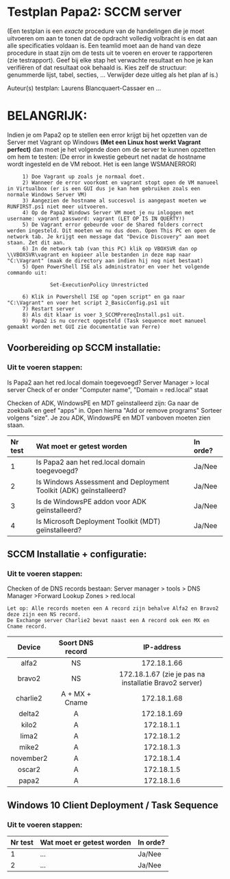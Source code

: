 # Testplan Papa2: SCCM server

(Een testplan is een *exacte* procedure van de handelingen die je moet uitvoeren om aan te tonen dat de opdracht volledig volbracht is en dat aan alle specificaties voldaan is. Een teamlid moet aan de hand van deze procedure in staat zijn om de tests uit te voeren en erover te rapporteren (zie testrapport). Geef bij elke stap het verwachte resultaat en hoe je kan verifiëren of dat resultaat ook behaald is. Kies zelf de structuur: genummerde lijst, tabel, secties, ... Verwijder deze uitleg als het plan af is.)

Auteur(s) testplan: Laurens Blancquaert-Cassaer en ...

# BELANGRIJK:
Indien je om Papa2 op te stellen een error krijgt bij het opzetten van de Server met Vagrant op Windows **(Met een Linux host werkt Vagrant perfect)** dan moet je het volgende doen om de server te kunnen opzetten om hem te testen: 
(De error in kwestie gebeurt net nadat de hostname wordt ingesteld en de VM reboot. Het is een lange WSMANERROR)

         1) Doe Vagrant up zoals je normaal doet.
         2) Wanneer de error voorkomt en vagrant stopt open de VM manueel in Virtualbox (er is een GUI dus je kan hem gebruiken zoals een normale Windows Server VM)
         3) Aangezien de hostname al succesvol is aangepast moeten we RUNFIRST.ps1 niet meer uitvoeren. 
         4) Op de Papa2 Windows Server VM moet je nu inloggen met username: vagrant password: vagrant (LET OP IS IN QUERTY!)
         5) De Vagrant error gebeurde voor de Shared folders correct werden ingesteld. Dit moeten we nu dus doen. Open This PC en open de network tab. Je krijgt een message dat "Device Discovery" aan moet staan. Zet dit aan.
         6) In de network tab (van this PC) klik op VBOXSVR dan op \\VBOXSVR\vagrant en kopieer alle bestanden in deze map naar "C:\Vagrant" (maak de directory aan indien hij nog niet bestaat) 
         5) Open PowerShell ISE als administrator en voer het volgende commando uit:
         
                  Set-ExecutionPolicy Unrestricted
         
         6) Klik in Powershell ISE op "open script" en ga naar "C:\Vagrant" en voer het script 2_BasicConfig.ps1 uit
         7) Restart server
         8) Als dit klaar is voer 3_SCCMPrereqInstall.ps1 uit.
         9) Papa2 is nu correct opgesteld (Task sequence moet manueel gemaakt worden met GUI zie documentatie van Ferre)


## Voorbereiding op SCCM installatie:
### Uit te voeren stappen:
Is Papa2 aan het red.local domain toegevoegd?
Server Manager > local server
Check of er onder "Computer name", "Domain = red.local" staat

Checken of ADK, WindowsPE en MDT geïnstalleerd zijn:
Ga naar de zoekbalk en geef "apps" in. Open hierna "Add or remove programs"
Sorteer volgens "size". Je zou ADK, WindowsPE en MDT vanboven moeten zien staan.

| Nr test | Wat moet er getest worden | In orde? |
| :--- | :--- | :--- |
| 1 | Is Papa2 aan het red.local domain toegevoegd? | Ja/Nee |
| 2 | Is Windows Assessment and Deployment Toolkit (ADK) geïnstalleerd?| Ja/Nee |
| 3 | Is de WindowsPE addon voor ADK geïnstalleerd? | Ja/Nee |
| 4 | Is Microsoft Deployment Toolkit (MDT) geïnstalleerd? | Ja/Nee |


##  SCCM Installatie + configuratie:
### Uit te voeren stappen:
Checken of de DNS records bestaan: 
Server manager > tools > DNS Manager >Forward Lookup Zones > red.local

    Let op: Alle records moeten een A record zijn behalve Alfa2 en Bravo2 deze zijn een NS record.
    De Exchange server Charlie2 bevat naast een A record ook een MX en Cname record.

| Device | Soort DNS record | IP-address | 
| :--: | :--: | :--: | 
| alfa2 | NS | 172.18.1.66 | 
| bravo2 | NS | 172.18.1.67 (zie je pas na installatie Bravo2 server) | 
| charlie2 | A + MX + Cname |172.18.1.68  | 
| delta2 | A | 172.18.1.69 | 
| kilo2 | A | 172.18.1.1 | 
| lima2 | A | 172.18.1.2 | 
| mike2 | A | 172.18.1.3 | 
| november2 | A | 172.18.1.4 | 
| oscar2 | A | 172.18.1.5 | 
| papa2 | A | 172.18.1.6 | 


## Windows 10 Client Deployment / Task Sequence
### Uit te voeren stappen:

    
| Nr test | Wat moet er getest worden | In orde? |
| :--- | :--- | :--- |
| 1 | ... | Ja/Nee |
| 2 | ... | Ja/Nee |
